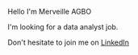 Hello I'm Merveille AGBO

I'm looking for a data analyst job.

Don't hesitate to join  me on [LinkedIn](https://www.linkedin.com/in/merveille-agbo-b4a564177/)
